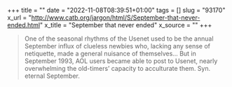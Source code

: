 +++
title = ""
date = "2022-11-08T08:39:51+01:00"
tags = []
slug = "93170"
x_url = "http://www.catb.org/jargon/html/S/September-that-never-ended.html"
x_title = "September that never ended"
x_source = ""
+++

> One of the seasonal rhythms of the Usenet used to be the annual September influx of clueless newbies who, lacking any sense of netiquette, made a general nuisance of themselves… But in September 1993, AOL users became able to post to Usenet, nearly overwhelming the old-timers’ capacity to acculturate them. Syn. eternal September.
